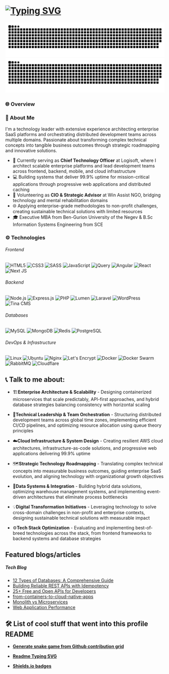 
<h1 style"display:flex; justify-content:center">
<a href="https://nc555.vercel.app"><img src="https://readme-typing-svg.herokuapp.com?font=Nunito&weight=600&size=72&duration=2000&pause=1&color=6777EF&center=true&vCenter=true&multiline=true&repeat=false&width=1000&height=300&lines=Hello+%F0%9F%91%8B;My+Name+Is+Nati;I+am+a+CTO" alt="Typing SVG" /></a>
</h1>

![github contribution grid snake animation](https://raw.githubusercontent.com/platane/platane/output/github-contribution-grid-snake-dark.svg#gh-dark-mode-only)![github contribution grid snake animation](https://raw.githubusercontent.com/platane/platane/output/github-contribution-grid-snake.svg#gh-light-mode-only)

### 🌐 Overview
<!--
<div style="display: flex; justify-content: center; gap: 20px; margin: 30px 0;">
  <a href="https://github.com/NC555/NC555/blob/main/cv.pdf" target="_blank" styles="text-decoration:none;">
    <img src="https://img.shields.io/badge/CV-View%20Resume-6777EF?style=for-the-badge&logo=adobe-acrobat-reader&logoColor=white" alt="CV Badge"/>
  </a>
  <a href="https://www.linkedin.com/in/nati-cabti/" target="_blank" styles="text-decoration:none;">
    <img src="https://img.shields.io/badge/LinkedIn-Connect-0A66C2?style=for-the-badge&logo=linkedin&logoColor=white" alt="LinkedIn Badge"/>
  </a>
  <a href="https://nati.nc555.online" target="_blank" styles="text-decoration:none;">
    <img src="https://img.shields.io/badge/Portfolio-View%20Projects-6777EF?style=for-the-badge&logo=notion&logoColor=white" alt="Portfolio Badge"/>
  </a>
</div>
-->

### 👋 About Me

I'm a technology leader with extensive experience architecting enterprise SaaS platforms and orchestrating distributed development teams across multiple domains. Passionate about transforming complex technical concepts into tangible business outcomes through strategic roadmapping and innovative solutions.

* 🏢 Currently serving as **Chief Technology Officer** at Logisoft, where I architect scalable enterprise platforms and lead development teams across frontend, backend, mobile, and cloud infrastructure
* 💻 Building systems that deliver 99.9% uptime for mission-critical applications through progressive web applications and distributed caching
* 🤝 Volunteering as **CIO & Strategic Advisor** at Win Assist NGO, bridging technology and mental rehabilitation domains
* 🌐 Applying enterprise-grade methodologies to non-profit challenges, creating sustainable technical solutions with limited resources
* 🎓 Executive MBA from Ben-Gurion University of the Negev & B.Sc Information Systems Engineering from SCE

### ⚙️ Technologies

###### Frontend
![HTML5](https://img.shields.io/badge/html5-%23E34F26.svg?style=plastic&logo=html5&logoColor=white)
![CSS3](https://img.shields.io/badge/css3-%231572B6.svg?style=plastic&logo=css3&logoColor=white) 
![SASS](https://img.shields.io/badge/SASS-hotpink.svg?style=plastic&logo=SASS&logoColor=white) 
![JavaScript](https://img.shields.io/badge/javascript-%23323330.svg?style=plastic&logo=javascript&logoColor=%23F7DF1E)
![jQuery](https://img.shields.io/badge/jquery-%230769AD.svg?style=plastic&logo=jquery&logoColor=white)
![Angular](https://img.shields.io/badge/angular-%23DD0031.svg?style=plastic&logo=angular&logoColor=white) 
![React](https://img.shields.io/badge/react-%2320232a.svg?style=plastic&logo=react&logoColor=%2361DAFB) 
![Next JS](https://img.shields.io/badge/Next-black?style=plastic&logo=next.js&logoColor=white)
###### Backend
![Node.js](https://img.shields.io/badge/node.js-6DA55F?style=plastic&logo=node.js&logoColor=white) 
![Express.js](https://img.shields.io/badge/express.js-%23404d59.svg?style=plastic&logo=express&logoColor=%2361DAFB)
![PHP](https://img.shields.io/badge/php-%23777BB4.svg?style=plastic&logo=php&logoColor=white) 
![Lumen](https://img.shields.io/badge/Lumen-%23FF2D20.svg?style=plastic&logo=lumen&logoColor=white)
![Laravel](https://img.shields.io/badge/laravel-%23FF2D20.svg?style=plastic&logo=laravel&logoColor=white)
![WordPress](https://img.shields.io/badge/WordPress-%23117AC9.svg?style=plastic&logo=WordPress&logoColor=white) 
![Tina CMS](https://img.shields.io/badge/Tina%20CMS-F6762D?style=plastic&logoColor=white)
###### Databases
![MySQL](https://img.shields.io/badge/mysql-%2300f.svg?style=plastic&logo=mysql&logoColor=white)
![MongoDB](https://img.shields.io/badge/MongoDB-%234ea94b.svg?style=plastic&logo=mongodb&logoColor=white) 
![Redis](https://img.shields.io/badge/redis-%23DD0031.svg?style=plastic&logo=redis&logoColor=white)
![PostgreSQL](https://img.shields.io/badge/PostgreSQL-316192?style=plastic&logo=postgresql&logoColor=white)
###### DevOps & Infrastructure
![Linux](https://img.shields.io/badge/Linux-FCC624?style=plastic&logo=linux&logoColor=black)
![Ubuntu](https://img.shields.io/badge/Ubuntu-E95420?style=plastic&logo=ubuntu&logoColor=white)
![Nginx](https://img.shields.io/badge/nginx-%23009639.svg?style=plastic&logo=nginx&logoColor=white) 
![Let's Encrypt](https://img.shields.io/badge/Let's%20Encrypt-003A70?style=plastic&logo=letsencrypt&logoColor=white)
![Docker](https://img.shields.io/badge/docker-%230db7ed.svg?style=plastic&logo=docker&logoColor=white) 
![Docker Swarm](https://img.shields.io/badge/docker%20swarm-%230db7ed.svg?style=plastic&logo=docker&logoColor=white)
![RabbitMQ](https://img.shields.io/badge/rabbitmq-%23FF6600.svg?style=plastic&logo=rabbitmq&logoColor=white) 
![Cloudflare](https://img.shields.io/badge/Cloudflare-F38020?style=plastic&logo=Cloudflare&logoColor=white)  

## 📞 Talk to me about:

* 🏗️**Enterprise Architecture & Scalability**  - Designing containerized microservices that scale predictably, API-first approaches, and hybrid database strategies balancing consistency with horizontal scaling
  
* 👥**Technical Leadership & Team Orchestration**  - Structuring distributed development teams across global time zones, implementing efficient CI/CD pipelines, and optimizing resource allocation using queue theory principles

* ☁️**Cloud Infrastructure & System Design**  - Creating resilient AWS cloud architectures, infrastructure-as-code solutions, and progressive web applications delivering 99.9% uptime

* 🗺️**Strategic Technology Roadmapping**  - Translating complex technical concepts into measurable business outcomes, guiding enterprise SaaS evolution, and aligning technology with organizational growth objectives

* 🔄**Data Systems & Integration**  - Building hybrid data solutions, optimizing warehouse management systems, and implementing event-driven architectures that eliminate process bottlenecks

* 💡**Digital Transformation Initiatives** - Leveraging technology to solve cross-domain challenges in non-profit and enterprise contexts, designing sustainable technical solutions with measurable impact

* ⚙️**Tech Stack Optimization** - Evaluating and implementing best-of-breed technologies across the stack, from frontend frameworks to backend systems and database strategies

## Featured blogs/articles
  ##### Tech Blog
-  [12 Types of Databases: A Comprehensive Guide](https://nc555.vercel.app/blog/12-types-of-databases)
-  [Building Reliable REST APIs with Idempotency](https://nc555.vercel.app/blog/building-reliable-rest-apis-with-idempotency)
-  [25+ Free and Open APIs for Developers](https://nc555.vercel.app/blog/free-and-open-apis-for-developers)
-  [from-containers-to-cloud-native-apps](https://nc555.vercel.app/blog/from-containers-to-cloud-native-apps)
-  [Monolith vs Microservices](https://nc555.vercel.app/blog/software-architecture-patterns)
-  [Web Application Performance](https://nc555.vercel.app/blog/web-app-performance)


## 🛠️ List of cool stuff that went into this profile README

- [**Generate snake game from Github contribution grid**](https://github.com/marketplace/actions/generate-snake-game-from-github-contribution-grid)

- [**Readme Typing SVG**](https://readme-typing-svg.herokuapp.com/demo/)

- [**Shields.io badges**](https://shields.io/)


<!--
## 📊 GitHub Stats:

<div style="display: none; flex-wrap: wrap; justify-content: space-between; gap: 20px; margin-bottom: 30px;">
  <div style="flex: 1; min-width: 300px; box-shadow: 0 4px 8px rgba(0,0,0,0.2); border-radius: 10px; overflow: hidden;">
    <img src="https://github-readme-stats.vercel.app/api?username=nc555&theme=dark&hide_border=false&include_all_commits=true&count_private=true" alt="GitHub Stats" width="100%" height="100%" style="display: block;">
  </div>
  
  <div style="flex: 1; min-width: 300px; box-shadow: 0 4px 8px rgba(0,0,0,0.2); border-radius: 10px; overflow: hidden;">
    <img src="https://github-readme-streak-stats.herokuapp.com/?user=nc555&theme=dark&hide_border=false" alt="GitHub Streak Stats" width="100%" height="100%" style="display: block;">
  </div>
  
  <div style="flex: 1; min-width: 300px; box-shadow: 0 4px 8px rgba(0,0,0,0.2); border-radius: 10px; overflow: hidden;">
    <img src="https://github-readme-stats.vercel.app/api/top-langs/?username=nc555&theme=dark&hide_border=false&include_all_commits=true&count_private=true&layout=compact" alt="Top Languages" width="100%" height="100%" style="display: block;">
  </div>
</div>
-->


